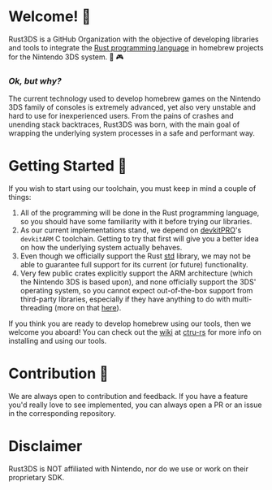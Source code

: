 # Welcome! 👋

Rust3DS is a GitHub Organization with the objective of developing libraries and tools to integrate the [Rust programming language](https://www.rust-lang.org/)
in homebrew projects for the Nintendo 3DS system. 🦀 🎮

### _Ok, but why?_
The current technology used to develop homebrew games on the Nintendo 3DS family of consoles is extremely advanced, yet also very
unstable and hard to use for inexperienced users. From the pains of crashes and unending stack backtraces, Rust3DS was born, with the main goal of wrapping
the underlying system processes in a safe and performant way.

# Getting Started 🏃

If you wish to start using our toolchain, you must keep in mind a couple of things:
1. All of the programming will be done in the Rust programming language, so you should have some familiarity with it before trying our libraries.
2. As our current implementations stand, we depend on [devkitPRO](https://github.com/devkitPro)'s `devkitARM` C toolchain. 
   Getting to try that first will give you a better idea on how the underlying system actually behaves.
3. Even though we officially support the Rust [std](https://github.com/rust-lang/rust/tree/master/library/std) library, we may not be able to guarantee
   full support for its current (or future) functionality.
4. Very few public crates explicitly support the ARM architecture (which the Nintendo 3DS is based upon), and none officially support the 3DS' operating system,
   so you cannot expect out-of-the-box support from third-party libraries, especially if they have anything to do with multi-threading (more on that [here](https://github.com/rust3ds/ctru-rs/wiki/System-Flaws#cooperative-threading-and-stdthread)).

If you think you are ready to develop homebrew using our tools, then we welcome you aboard!
You can check out the [wiki](https://github.com/rust3ds/ctru-rs/wiki) at [ctru-rs](https://github.com/rust3ds/ctru-rs) for more info on
installing and using our tools.

# Contribution 🔧

We are always open to contribution and feedback. If you have a feature you'd really love to see implemented, you can always open a PR or an issue
in the corresponding repository.

# Disclaimer
Rust3DS is NOT affiliated with Nintendo, nor do we use or work on their proprietary SDK.
